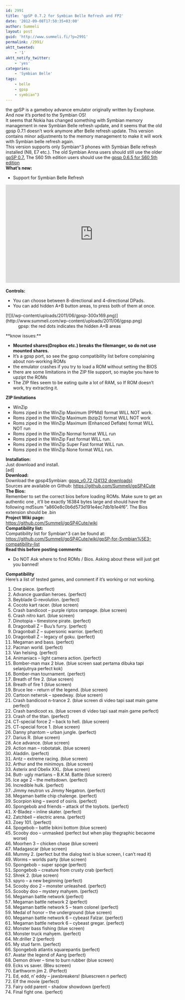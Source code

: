 ```yaml
---
id: 2991
title: 'gpSP 0.7.2 for Symbian Belle Refresh and FP2'
date: '2012-09-08T17:50:35+03:00'
author: Summeli
layout: post
guid: 'http://www.summeli.fi/?p=2991'
permalink: /2991/
aktt_tweeted:
    - '1'
aktt_notify_twitter:
    - 'yes'
categories:
    - 'Symbian Belle'
tags:
    - belle
    - gpsp
    - symbian^3
---
```


the gpSP is a gameboy advance emulator originally written by Exophase. And now it’s ported to the Symbian OS!  
It seems that Nokia has changed something with Symbian memory management in new Symbian Belle refresh update, and it seems that the old gpsp 0.7.1 doesn’t work anymore after Belle refresh update. This version contains minor adjustments to the memory management to make it will work with Symbian belle refresh again.  
This version supports only Symbian^3 phones with Symbian Belle refresh installed (N8, E7 etc.). The old Symbian Anna users should still use the older [gpSP 0.7.](http://www.summeli.com/?p=2520) The S60 5th edition users should use the [gpsp 0.6.5 for S60 5th edition](http://www.summeli.com/?p=2557)  
**What’s new:**

- Support for Symbian Belle Refresh

<iframe allowfullscreen="allowfullscreen" frameborder="0" height="315" loading="lazy" src="https://www.youtube.com/embed/yXTpnRt0WfY" width="560"></iframe>  
   
**Controls:**

- You can choose between 8-directional and 4-directional DPads.
- You can add hidden A+B button areas, to press both of them at once.

<div><dl id="attachment_2555"><dt>[![](/wp-content/uploads/2011/06/gpsp-300x169.png)](http://www.summeli.com/wp-content/uploads/2011/06/gpsp.png)</dt><dd>gpsp: the red dots indicates the hidden A+B areas</dd></dl></div>  
**know issues:**

- **Mounted shares(Dropbox etc.) breaks the filemanger, so do not use mounted shares.**
- It’s a gpsp port, so see the gpsp compatibility list before complaining about non-working ROMs
- the emulator crashes if you try to load a ROM without setting the BIOS
- there are some limitations in the ZIP file support, so maybe you have to upzipt the ROMs
- The ZIP files seem to be eating quite a lot of RAM, so If ROM doesn’t work, try extracting it.

**ZIP limitations**

- WinZip
- Roms ziped in the WinZip Maximum (PPMd) format WILL NOT work.
- Roms ziped in the WinZip Maximum (bzip2) format WILL NOT work
- Roms ziped in the WinZip Maximum (Enhanced Deflate) format WILL NOT run
- Roms ziped in the WinZip Normal format WILL run
- Roms ziped in the WinZip Fast format WILL run.
- Roms ziped in the WinZip Super Fast format WILL run.
- Roms ziped in the WinZip None format WILL run.

**Installation:**  
Just download and install.  
\[ad\]  
**Download:**  
Download the gpsp4Symbian: [ gpsp\_v0.72 (24132 downloads) ](http://summeli.com/download/11290/ "Version 0.72")  
Sources are available on Github: <https://github.com/Summeli/gpSP4Cute>  
**The Bios:**  
Remember to set the correct bios before loading ROMs. Make sure to get an authentic one , it’ll be exactly 16384 bytes large and should have the following md5sum “a860e8c0b6d573d191e4ec7db1b1e4f6”. The Bios extension should be .bin  
**Project Wiki page:**  
<https://github.com/Summeli/gpSP4Cute/wiki>  
**Compatibility list:**  
Compatibility list for Symbian^3 can be found at:  
<https://github.com/Summeli/gpSP4Cute/wiki/gpSP-for-Symbian%5E3-compatibility-list>  
**Read this before posting comments:**

- Do NOT Ask where to find ROMs / Bios. Asking about these will just get you banned!

**Compatibility**  
Here’s a list of tested games, and comment if it’s working or not working.

1. One piece. (perfect)
2. Advance guardian heroes. (perfect)
3. Beyblade G-revolution. (perfect)
4. Cocoto kart racer. (blue screen)
5. Crash bandicoot – purple riptos rampage. (blue screen)
6. Crash nitro kart. (blue screen)
7. Dinotopia – timestone pirate. (perfect)
8. Dragonball Z – Buu’s furry. (perfect)
9. Dragonball Z – supersonic warrior. (perfect)
10. Dragonball Z – legacy of goku. (perfect)
11. Megaman and bass. (perfect)
12. Pacman world. (perfect)
13. Van helsing. (perfect)
14. Animaniacs – light camera action. (perfect)
15. Bomber-man max 2 blue. (blue screen saat pertama dibuka tapi selanjutnya perfect kok)
16. Bomber-man tournament. (perfect)
17. Breath of fire 2. (blue screen)
18. Breath of fire 1 (blue screen)
19. Bruce lee – return of the legend. (blue screen)
20. Cartoon netwrok – speedway. (blue screen)
21. Crash bandicoot n-trance 2. (blue screen di video tapi saat main game perfect)
22. Crash bandicoot xs. (blue screen di video tapi saat main game perfect)
23. Crash of the titan. (perfect)
24. CT-special force 2 – back to hell. (blue screen)
25. CT-special force 1. (blue screen)
26. Danny phantom – urban jungle. (perfect)
27. Darius R. (blue screen)
28. Ace advance. (blue screen)
29. Action man – robotatak. (blue screen)
30. Aladdin. (perfect)
31. Antz – extreme racing. (blue screen)
32. Arthur and the minimoys. (blue screen)
33. Asterix and Obelix XXL. (blue screen)
34. Butt- ugly martians – B.K.M. Battle (blue screen)
35. Ice age 2 – the meltsdown. (perfect)
36. Incredible hulk. (perfect)
37. Jimmy neutron vs Jimmy Negatron. (perfect)
38. Megaman battle chip chalenge. (perfect)
39. Scorpion king – sword of osiris. (perfect)
40. Spongebob and friends – attack of the toybots. (perfect)
41. X-Bladez – inline skater. (perfect)
42. Zatchbell – electric arena. (perfect)
43. Zoey 101. (perfect)
44. Spogebob – battle bikini bottom (blue screen)
45. Scooby doo – unmasked (perfect but when play thegraphic becaome worse)
46. Moorhen 3 – chicken chase (blue screen)
47. Madagascar (blue screen)
48. Mummy 2. (perfect but the dialog text is blue screen, I can’t read it)
49. Worms – worlds party (blue screen)
50. Spongebob – super spoge (perfect)
51. Spongebob – creature from crusty crab (perfect)
52. Shrek 2. (blue screen)
53. spyro – a new beginning (perfect)
54. Scooby doo 2 – monster unleashed. (perfect)
55. Scooby doo – mystery mahyem. (perfect)
56. Megaman battle network (perfect)
57. Megaman battle network 2 (perfect)
58. Megaman battle network 5 – team colonel (perfect)
59. Medal of honor – the underground (blue screen)
60. Megaman battle network 6 – cybeast Falzar. (perfect)
61. Megaman battle network 6 – cybeast gregar. (perfect)
62. Monster bass fishing (blue screen)
63. Monster truck mahyem. (perfect)
64. Mr.driller 2 (perfect)
65. My stud farm. (perfect)
66. Spongebob atlantis squarepantis (perfect)
67. Avatar the legend of Aang (perfect)
68. Demon driver – time to burn rubber (blue screen)
69. Ecks vs saver. (Bleu screen)
70. Earthworm jim 2. (Perfect)
71. Ed, edd, n’ eddy – jawsbreakers! (bluescreen n perfect)
72. Elf the movie (perfect)
73. Fairy odd parent – shadow showdown (perfect)
74. Final fight one. (perfect)